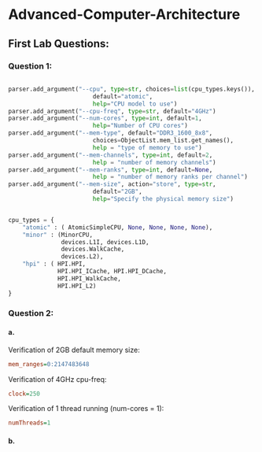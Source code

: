 # Advanced-Computer-Architecture

## First Lab Questions:

 
 
### Question 1:
```python

parser.add_argument("--cpu", type=str, choices=list(cpu_types.keys()),
                        default="atomic",
                        help="CPU model to use")
parser.add_argument("--cpu-freq", type=str, default="4GHz")
parser.add_argument("--num-cores", type=int, default=1,
                        help="Number of CPU cores")
parser.add_argument("--mem-type", default="DDR3_1600_8x8",
                        choices=ObjectList.mem_list.get_names(),
                        help = "type of memory to use")
parser.add_argument("--mem-channels", type=int, default=2,
                        help = "number of memory channels")
parser.add_argument("--mem-ranks", type=int, default=None,
                        help = "number of memory ranks per channel")
parser.add_argument("--mem-size", action="store", type=str,
                        default="2GB",
                        help="Specify the physical memory size")


cpu_types = {
    "atomic" : ( AtomicSimpleCPU, None, None, None, None),
    "minor" : (MinorCPU,
               devices.L1I, devices.L1D,
               devices.WalkCache,
               devices.L2),
    "hpi" : ( HPI.HPI,
              HPI.HPI_ICache, HPI.HPI_DCache,
              HPI.HPI_WalkCache,
              HPI.HPI_L2)
}
```



### Question 2:

#### a.
Verification of 2GB default memory size:
```ini
mem_ranges=0:2147483648
```
Verification of 4GHz cpu-freq:
```ini
clock=250
```
Verification of 1 thread running (num-cores = 1):
```ini
numThreads=1
```

#### b.
